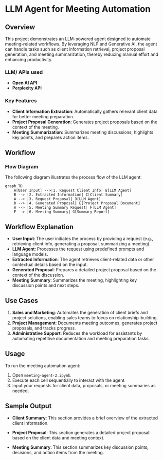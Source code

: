 # LLM Agent for Meeting Automation

## Overview
This project demonstrates an LLM-powered agent designed to automate meeting-related workflows. By leveraging NLP and Generative AI, the agent can handle tasks such as client information retrieval, project proposal generation, and meeting summarization, thereby reducing manual effort and enhancing productivity.

### LLM/ APIs used
- **Open AI API**
- **Perplexity API**

### Key Features
- **Client Information Extraction**: Automatically gathers relevant client data for better meeting preparation.
- **Project Proposal Generation**: Generates project proposals based on the context of the meeting.
- **Meeting Summarization**: Summarizes meeting discussions, highlights key points, and prepares action items.

## Workflow

### Flow Diagram
The following diagram illustrates the process flow of the LLM agent:

```mermaid
graph TD
    A[User Input] -->|1. Request Client Info| B[LLM Agent]
    B --> |2. Extracted Information| C[Client Summary]
    A --> |3. Request Proposal| D[LLM Agent]
    D --> |4. Generated Proposal| E[Project Proposal Document]
    A --> |5. Meeting Summary Request| F[LLM Agent]
    F --> |6. Meeting Summary| G[Summary Report]
```

## Workflow Explanation
- **User Input**: The user initiates the process by providing a request (e.g., retrieving client info, generating a proposal, summarizing a meeting).
- **LLM Agent**: Processes the request using predefined prompts and language models.
- **Extracted Information**: The agent retrieves client-related data or other contextual details based on the input.
- **Generated Proposal**: Prepares a detailed project proposal based on the context of the discussion.
- **Meeting Summary**: Summarizes the meeting, highlighting key discussion points and next steps.

## Use Cases
1. **Sales and Marketing**: Automates the generation of client briefs and project solutions, enabling sales teams to focus on relationship-building.
2. **Project Management**: Documents meeting outcomes, generates project proposals, and tracks progress.
3. **Administrative Support**: Reduces the workload for assistants by automating repetitive documentation and meeting preparation tasks.

## Usage
To run the meeting automation agent:

1. Open `meeting-agent-2.ipynb`.
2. Execute each cell sequentially to interact with the agent.
3. Input your requests for client data, proposals, or meeting summaries as needed.

## Sample Output
- **Client Summary**: This section provides a brief overview of the extracted client information.

- **Project Proposal**: This section generates a detailed project proposal based on the client data and meeting context.

- **Meeting Summary**: This section summarizes key discussion points, decisions, and action items from the meeting.

